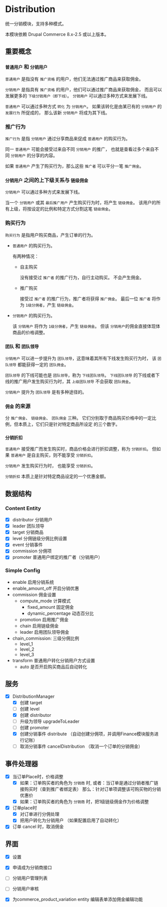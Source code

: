 # Distribution

统一分销模块，支持多种模式。

本模块依赖 Drupal Commerce 8.x-2.5 或以上版本。

## 重要概念

### `普通用户` 和 `分销用户`

`普通用户` 是指没有 `推广资格` 的用户，他们无法通过推广商品来获取佣金。

`分销用户` 是指具有 `推广资格` 的用户，他们可以通过推广商品来获取佣金，
而且可以发展更多的 `下级分销用户（即下线）`。
`分销用户` 可以通过多种方式来发展下线。

`普通用户` 可以通过多种方式 `转化` 为 `分销用户`。
如果该转化是由某已有的 `分销用户` 的 `发展行为` 所促成的，
那么该新 `分销用户` 将成为其下线。

### 推广行为

`推广行为` 是指 `分销用户` 通过分享商品来促成 `普通用户` 的购买行为。

同一 `普通用户` 可能会接受过来自不同 `分销用户` 的推广，
也就是查看过多个来自不同 `分销用户` 的分享的内容。

如果 `普通用户` 产生了购买行为，那么这些 `推广者` 可以平分一笔 `推广佣金`。

### `分销用户` 之间的上下级关系与 `链级佣金`

`分销用户` 可以通过多种方式来发展下线。

当一个 `分销用户` 或其 `最后推广用户` 产生购买行为时，将产生 `链级佣金`。
该用户的所有上级，将按设定的比例和特定方式分割这笔 `链级佣金`。

### 购买行为

`购买行为` 是指用户购买商品，产生订单的行为。

- `普通用户` 的购买行为。
  
  有两种情况：
  
  - 自主购买
    
    没有接受过 `推广者` 的推广行为，自行主动购买。
    不会产生佣金。
    
  - 推广购买
    
    接受过 `推广者` 的推广行为，推广者将获得 `推广佣金`。
    最后一位 `推广者` 将作为 `1级分佣者`，产生 `链级佣金`。
    
- `分销用户` 的购买行为。

  该 `分销用户` 将作为 `1级分佣者`，产生 `链级佣金`。
  但该 `分销用户`的佣金直接体现体商品的价格调整。
  
### `团队` 和 `团队领导`

`分销用户` 可以进一步提升为 `团队领导`，这意味着其所有下线发生购买行为时，
该 `团队领导` 都能获得一定的 `团队佣金`。

`团队领导` 的下线可能也是 `团队领导`，称为 `下线团队领导`。
`下线团队领导` 的下线或者下线的推广用户发生购买行为时，其 `上级团队领导`
不会获取 `团队佣金`。

`分销用户` 提升为 `团队领导` 是有多种途径的。

### `佣金` 的来源

分 `推广佣金`、 `链级佣金`、 `团队佣金` 三种。
它们分别取于商品购买价格中的一定比例，但本质上，它们只是针对特定商品所设定
的三个数字。

### `分销折扣`

`普通用户` 接受推广而发生购买时，商品价格会进行折扣调整，称为 `分销折扣`。
但如果 `普通用户` 是自主购买，则不能享受 `分销折扣`。

`分销用户` 发生购买行为时， 也能享受 `分销折扣`。

`分销折扣` 本质上是针对特定商品设定的一个优惠金额。

## 数据结构

### Content Entity
- [x] distributor 分销用户
- [x] leader  团队领导
- [x] target  分销商品
- [x] level   分佣链级分佣比例设置
- [x] event   分销事件
- [x] commission 分佣项
- [x] promoter  普通用户绑定的推广者（分销用户）

### Simple Config

- enable 启用分销系统
- enable_amount_off 开启分销优惠
- commission 佣金设置
  - compute_mode 计算模式
    - fixed_amount  固定佣金
    - dynamic_percentage 动态百分比
  - promotion 启用推广佣金
  - chain     启用链级佣金
  - leader    启用团队领导佣金
- chain_commission: 三级分佣比例
  - level_1 
  - level_2 
  - level_3 
- transform 普通用户转化分销用户方式设置
  - auto 是否开启购买商品后自动转化

## 服务

- [x] DistributionManager
  - [x] 创建 target
  - [ ] 创建 level
  - [x] 创建 distributor
  - [ ] 升级为领导 upgradeToLeader
  - [ ] 创建 promoter
  - [x] 创建分销事件 distribute （自动创建分佣项，并调用Finance模块服务进行记账）
  - [ ] 取消分销事件 cancelDistribution （取消一个订单的分销佣金）

## 事件处理器

- [x] 当订单Place时，价格调整
  - [x] 如果：订单购买者的角色为 `分销商` 时, 
    或者：当订单是通过分销者推广链接购买时（查到推广者绑定表）
    那么：针对订单项调整该可购买物的分销优惠价 
  - [x] 如果：订单购买者的角色为 `分销商` 时，把1级链级佣金作为价格调整

- [x] 订单place时
  - [x] 对订单进行分佣处理
  - [x] 把用户转化为分销用户 （如果配置启用了自动转化）
- [x] 订单 cancel 时，取消佣金

## 界面

- [x] 设置
- [x] 申请成为分销商接口
- [ ] 分销用户管理列表
- [ ] 分销用户审核
- [x] 为commerce_product_variation entity 编辑表单添加佣金编辑功能

